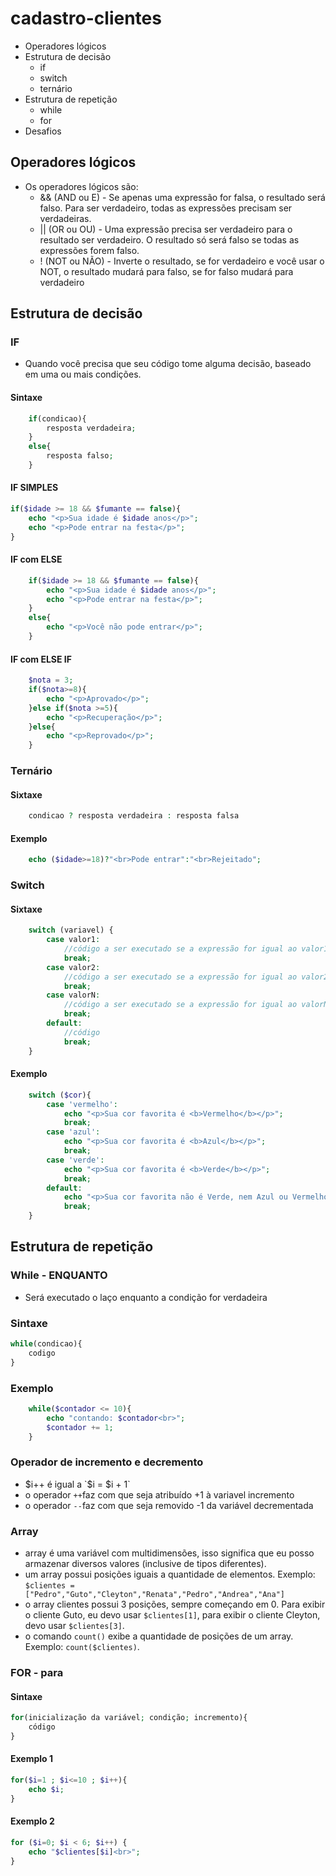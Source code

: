 # cadastro-clientes
 - Operadores lógicos 
 - Estrutura de decisão
    - if
    - switch
    - ternário
- Estrutura de repetição
    - while
    - for
- Desafios

## Operadores lógicos
- Os operadores lógicos são:
    - && (AND ou E) - Se apenas uma expressão for falsa, o resultado será falso. Para ser verdadeiro, todas as expressões precisam ser verdadeiras.
    - || (OR ou OU) - Uma expressão precisa ser verdadeiro para o resultado ser verdadeiro. O resultado só será falso se todas as expressões forem falso.
    - !  (NOT ou NÃO) - Inverte o resultado, se for verdadeiro e você usar o NOT, o resultado mudará para falso, se for falso mudará para verdadeiro

## Estrutura de decisão
### IF
- Quando você precisa que seu código tome alguma decisão, baseado em uma ou mais condições.
#### Sintaxe
```php
    if(condicao){
        resposta verdadeira;
    }
    else{
        resposta falso;
    }
```
#### IF SIMPLES
```php
if($idade >= 18 && $fumante == false){
    echo "<p>Sua idade é $idade anos</p>";
    echo "<p>Pode entrar na festa</p>";
}
```
#### IF com ELSE
```php
    if($idade >= 18 && $fumante == false){
        echo "<p>Sua idade é $idade anos</p>";
        echo "<p>Pode entrar na festa</p>";
    }
    else{
        echo "<p>Você não pode entrar</p>";
    }
```
#### IF com ELSE IF
```php
    $nota = 3;
    if($nota>=8){
        echo "<p>Aprovado</p>";
    }else if($nota >=5){
        echo "<p>Recuperação</p>";
    }else{
        echo "<p>Reprovado</p>";
    }
```
### Ternário
#### Sixtaxe
```php
    condicao ? resposta verdadeira : resposta falsa
```
#### Exemplo
```php
    echo ($idade>=18)?"<br>Pode entrar":"<br>Rejeitado";
```

### Switch
#### Sixtaxe
```php
    switch (variavel) {
        case valor1:
            //código a ser executado se a expressão for igual ao valor1
            break;
        case valor2:
            //código a ser executado se a expressão for igual ao valor2
            break;
        case valorN:
            //código a ser executado se a expressão for igual ao valorN
            break;
        default:
            //código
            break;
    }
```

#### Exemplo
```php
    switch ($cor){
        case 'vermelho':
            echo "<p>Sua cor favorita é <b>Vermelho</b></p>";
            break;
        case 'azul':
            echo "<p>Sua cor favorita é <b>Azul</b></p>";
            break;
        case 'verde':
            echo "<p>Sua cor favorita é <b>Verde</b></p>";
            break;
        default:
            echo "<p>Sua cor favorita não é Verde, nem Azul ou Vermelho</p>";
            break;
    }
```

## Estrutura de repetição
### While - ENQUANTO
- Será executado o laço enquanto a condição for verdadeira
### Sintaxe
```php
while(condicao){
    codigo
}
```
### Exemplo
```php
    while($contador <= 10){
        echo "contando: $contador<br>";
        $contador += 1;
    }
```
### Operador de incremento e decremento
- $i++ é igual a `$i = $i + 1`
- o operador `++`faz com que seja atribuído +1 à variavel incremento
- o operador `--`faz com que seja removido -1 da variável decrementada

### Array
- array é uma variável com multidimensões, isso significa que eu posso armazenar diversos valores (inclusive de tipos diferentes).
- um array possui posições iguais a quantidade de elementos. Exemplo:
`$clientes = ["Pedro","Guto","Cleyton","Renata","Pedro","Andrea","Ana"]`
- o array clientes possui 3 posições, sempre começando em 0. Para exibir o cliente Guto, eu devo usar `$clientes[1]`, para exibir o cliente Cleyton, devo usar `$clientes[3]`.
- o comando `count()` exibe a quantidade de posições de um array. Exemplo: `count($clientes)`.

### FOR - para
#### Sintaxe
```php
for(inicialização da variável; condição; incremento){
    código
}
```

#### Exemplo 1
```php
for($i=1 ; $i<=10 ; $i++){
    echo $i;
}
```

#### Exemplo 2
```php
for ($i=0; $i < 6; $i++) { 
    echo "$clientes[$i]<br>";
}
```
